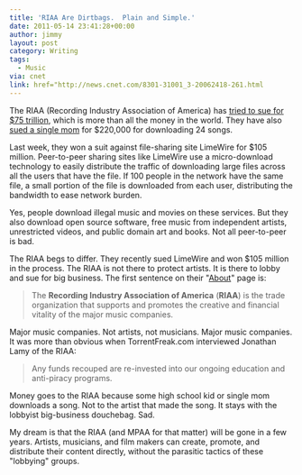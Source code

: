 ```yaml
---
title: 'RIAA Are Dirtbags.  Plain and Simple.'
date: 2011-05-14 23:41:28+00:00
author: jimmy
layout: post
category: Writing
tags:
  - Music
via: cnet
link: href="http://news.cnet.com/8301-31001_3-20062418-261.html
---
```


The RIAA (Recording Industry Association of America) has <a href="http://www.computerworld.com/s/article/9215074/RIAA_request_for_trillions_in_LimeWire_copyright_case_is_absurd_judge_says" target="_blank">tried to sue for $75 trillion</a>, which is more than all the money in the world.  They have also <a href="http://www.wired.com/threatlevel/2007/10/riaa-jury-finds/" target="_blank">sued a single mom</a> for $220,000 for downloading 24 songs.
<!-- more -->
Last week, they won a suit against file-sharing site LimeWire for $105 million.  Peer-to-peer sharing sites like LimeWire use a micro-download technology to easily distribute the traffic of downloading large files across all the users that have the file.  If 100 people in the network have the same file, a small portion of the file is downloaded from each user, distributing the bandwidth to ease network burden.

Yes, people download illegal music and movies on these services.  But they also download open source software, free music from independent artists, unrestricted videos, and public domain art and books.  Not all peer-to-peer is bad.

The RIAA begs to differ.  They recently sued LimeWire and won $105 million in the process.  The RIAA is not there to protect artists.  It is there to lobby and sue for big business.  The first sentence on their "<a href="http://riaa.org/aboutus.php?content_selector=about-who-we-are-riaa" target="_blank">About</a>" page is:

  > The <strong>Recording Industry Association of America</strong> (<strong>RIAA</strong>) is the trade organization that supports and promotes the creative and financial vitality of the major music companies.

Major music companies.  Not artists, not musicians.  Major music companies.  It was more than obvious when TorrentFreak.com interviewed Jonathan Lamy of the RIAA:
 
 > Any funds recouped are re-invested into our ongoing education and anti-piracy programs.

Money goes to the RIAA because some high school kid or single mom downloads a song.  Not to the artist that made the song.  It stays with the lobbyist big-business douchebag.  Sad. 

My dream is that the RIAA (and MPAA for that matter) will be gone in a few years.  Artists, musicians, and film makers can create, promote, and distribute their content directly, without the parasitic tactics of these "lobbying" groups.